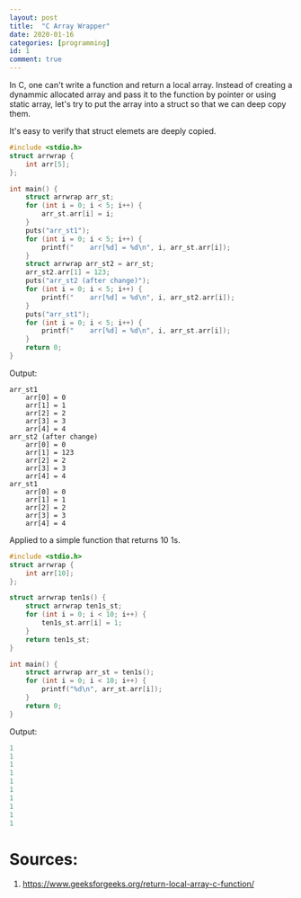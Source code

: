 ```yaml
---
layout: post
title:  "C Array Wrapper"
date: 2020-01-16
categories: [programming]
id: 1
comment: true
---
```


In C, one can't write a function and return a local array.
Instead of creating a dynammic allocated array and pass it to the function by pointer or using static array,
let's try to put the array into a struct so that we can deep copy them.

It's easy to verify that struct elemets are deeply copied.

```c
#include <stdio.h>
struct arrwrap {
    int arr[5];
};

int main() {
    struct arrwrap arr_st;
    for (int i = 0; i < 5; i++) {
        arr_st.arr[i] = i;
    }
    puts("arr_st1");
    for (int i = 0; i < 5; i++) {
        printf("    arr[%d] = %d\n", i, arr_st.arr[i]);
    }
    struct arrwrap arr_st2 = arr_st;
    arr_st2.arr[1] = 123;
    puts("arr_st2 (after change)");
    for (int i = 0; i < 5; i++) {
        printf("    arr[%d] = %d\n", i, arr_st2.arr[i]);
    }
    puts("arr_st1");
    for (int i = 0; i < 5; i++) {
        printf("    arr[%d] = %d\n", i, arr_st.arr[i]);
    }
    return 0;
}

```

Output:
```
arr_st1
    arr[0] = 0
    arr[1] = 1
    arr[2] = 2
    arr[3] = 3
    arr[4] = 4
arr_st2 (after change)
    arr[0] = 0
    arr[1] = 123
    arr[2] = 2
    arr[3] = 3
    arr[4] = 4
arr_st1
    arr[0] = 0
    arr[1] = 1
    arr[2] = 2
    arr[3] = 3
    arr[4] = 4
```

Applied to a simple function that returns 10 1s.
```c
#include <stdio.h>
struct arrwrap {
	int arr[10];
};

struct arrwrap ten1s() {
    struct arrwrap ten1s_st;
    for (int i = 0; i < 10; i++) {
        ten1s_st.arr[i] = 1;
    }
    return ten1s_st;
}

int main() {
	struct arrwrap arr_st = ten1s();
    for (int i = 0; i < 10; i++) {
        printf("%d\n", arr_st.arr[i]);
    }
    return 0;
}
```
Output:
```c
1
1
1
1
1
1
1
1
1
1
```

# Sources:
1. <https://www.geeksforgeeks.org/return-local-array-c-function/>
